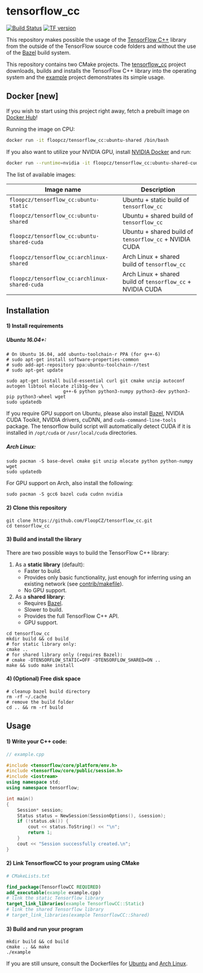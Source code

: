 # tensorflow_cc
[![Build Status](http://ash.floop.cz:8080/buildStatus/icon?job=tensorflow_cc)](http://plum.floop.cz:8080/job/tensorflow_cc/)
[![TF version](https://img.shields.io/badge/TF%20version-1.6.0-brightgreen.svg)]()

This repository makes possible the usage of the [TensorFlow C++](https://www.tensorflow.org/api_docs/cc/) library from the outside of the TensorFlow source code folders and without the use of the [Bazel](https://bazel.build/) build system.

This repository contains two CMake projects. The [tensorflow_cc](tensorflow_cc) project downloads, builds and installs the TensorFlow C++ library into the operating system and the [example](example) project demonstrates its simple usage.

## Docker [new]

If you wish to start using this project right away, fetch a prebuilt image on [Docker Hub](https://hub.docker.com/r/floopcz/tensorflow_cc/)!

Running the image on CPU:
```bash
docker run -it floopcz/tensorflow_cc:ubuntu-shared /bin/bash
```

If you also want to utilize your NVIDIA GPU, install [NVIDIA Docker](https://github.com/NVIDIA/nvidia-docker) and run:
```bash
docker run --runtime=nvidia -it floopcz/tensorflow_cc:ubuntu-shared-cuda /bin/bash
```

The list of available images:

| Image name                                    | Description                                                |
| ---                                           | ---                                                        |
| `floopcz/tensorflow_cc:ubuntu-static`         | Ubuntu + static build of `tensorflow_cc`                   |
| `floopcz/tensorflow_cc:ubuntu-shared`         | Ubuntu + shared build of `tensorflow_cc`                   |
| `floopcz/tensorflow_cc:ubuntu-shared-cuda`    | Ubuntu + shared build of `tensorflow_cc` + NVIDIA CUDA     |
| `floopcz/tensorflow_cc:archlinux-shared`      | Arch Linux + shared build of `tensorflow_cc`               |
| `floopcz/tensorflow_cc:archlinux-shared-cuda` | Arch Linux + shared build of `tensorflow_cc` + NVIDIA CUDA |

## Installation

#### 1) Install requirements

##### Ubuntu 16.04+:
```
# On Ubuntu 16.04, add ubuntu-toolchain-r PPA (for g++-6)
# sudo apt-get install software-properties-common
# sudo add-apt-repository ppa:ubuntu-toolchain-r/test
# sudo apt-get update

sudo apt-get install build-essential curl git cmake unzip autoconf autogen libtool mlocate zlib1g-dev \
                     g++-6 python python3-numpy python3-dev python3-pip python3-wheel wget
sudo updatedb
```

If you require GPU support on Ubuntu, please also install [Bazel](https://bazel.build/), NVIDIA CUDA Toolkit, NVIDIA drivers, cuDNN, and `cuda-command-line-tools` package. The tensorflow build script will automatically detect CUDA if it is installed in `/opt/cuda` or `/usr/local/cuda` directories.

##### Arch Linux:
```
sudo pacman -S base-devel cmake git unzip mlocate python python-numpy wget
sudo updatedb
```

For GPU support on Arch, also install the following:

```
sudo pacman -S gcc6 bazel cuda cudnn nvidia
```

#### 2) Clone this repository
```
git clone https://github.com/FloopCZ/tensorflow_cc.git
cd tensorflow_cc
```

#### 3) Build and install the library

There are two possible ways to build the TensorFlow C++ library:
1. As a __static library__ (default):
    - Faster to build.
    - Provides only basic functionality, just enough for inferring using an existing network
      (see [contrib/makefile](https://github.com/tensorflow/tensorflow/tree/master/tensorflow/contrib/makefile)).
    - No GPU support.
2. As a __shared library__:
    - Requires [Bazel](https://bazel.build/).
    - Slower to build.
    - Provides the full TensorFlow C++ API.
    - GPU support.

```
cd tensorflow_cc
mkdir build && cd build
# for static library only:
cmake ..
# for shared library only (requires Bazel):
# cmake -DTENSORFLOW_STATIC=OFF -DTENSORFLOW_SHARED=ON ..
make && sudo make install
```

#### 4) (Optional) Free disk space

```
# cleanup bazel build directory
rm -rf ~/.cache
# remove the build folder
cd .. && rm -rf build
```

## Usage

#### 1) Write your C++ code:
```C++
// example.cpp

#include <tensorflow/core/platform/env.h>
#include <tensorflow/core/public/session.h>
#include <iostream>
using namespace std;
using namespace tensorflow;

int main()
{
    Session* session;
    Status status = NewSession(SessionOptions(), &session);
    if (!status.ok()) {
        cout << status.ToString() << "\n";
        return 1;
    }
    cout << "Session successfully created.\n";
}
```

#### 2) Link TensorflowCC to your program using CMake
```CMake
# CMakeLists.txt

find_package(TensorflowCC REQUIRED)
add_executable(example example.cpp)
# link the static Tensorflow library
target_link_libraries(example TensorflowCC::Static)
# link the shared Tensorflow library
# target_link_libraries(example TensorflowCC::Shared)
```

#### 3) Build and run your program
```
mkdir build && cd build
cmake .. && make
./example 
```

If you are still unsure, consult the Dockerfiles for
[Ubuntu](Dockerfiles/ubuntu-shared) and [Arch Linux](Dockerfiles/archlinux-shared).
